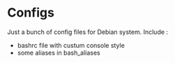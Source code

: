 # Configs

Just a bunch of config files for Debian system.
Include :
* bashrc file with custum console style
* some aliases in bash_aliases